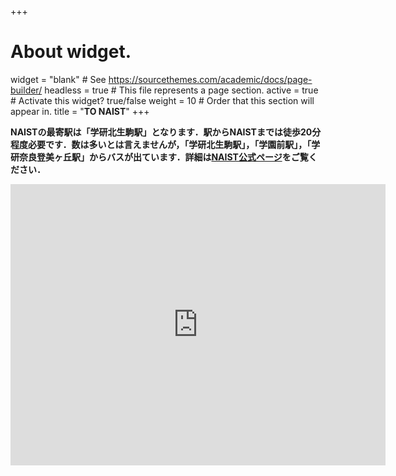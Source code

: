+++
# About widget.
widget = "blank"  # See https://sourcethemes.com/academic/docs/page-builder/
headless = true  # This file represents a page section.
active = true  # Activate this widget? true/false
weight = 10  # Order that this section will appear in.
title = "**TO NAIST**"
+++
<link rel="stylesheet" href="//maxcdn.bootstrapcdn.com/font-awesome/4.3.0/css/font-awesome.min.css">


**NAISTの最寄駅は「学研北生駒駅」となります．駅からNAISTまでは徒歩20分程度必要です．数は多いとは言えませんが，「学研北生駒駅」，「学園前駅」，「学研奈良登美ヶ丘駅」からバスが出ています．詳細は[NAIST公式ページ](http://www.naist.jp/accessmap/)をご覧ください．**
<iframe src="https://www.google.com/maps/embed?pb=!1m18!1m12!1m3!1d17427.848205182494!2d135.72723386890885!3d34.72657747494796!2m3!1f0!2f0!3f0!3m2!1i1024!2i768!4f13.1!3m3!1m2!1s0x600122c241763187%3A0x46325ca6081d2b0c!2sDivision%20of%20Information%20Science%2C%20Graduate%20School%20of%20Science%20and%20Technology%2C%20Nara%20Institute%20of%20Science%20and%20Technology!5e0!3m2!1sen!2sjp!4v1683081335805!5m2!1sen!2sjp" width="600" height="450" style="border:0;" allowfullscreen="" loading="lazy" referrerpolicy="no-referrer-when-downgrade"></iframe>


